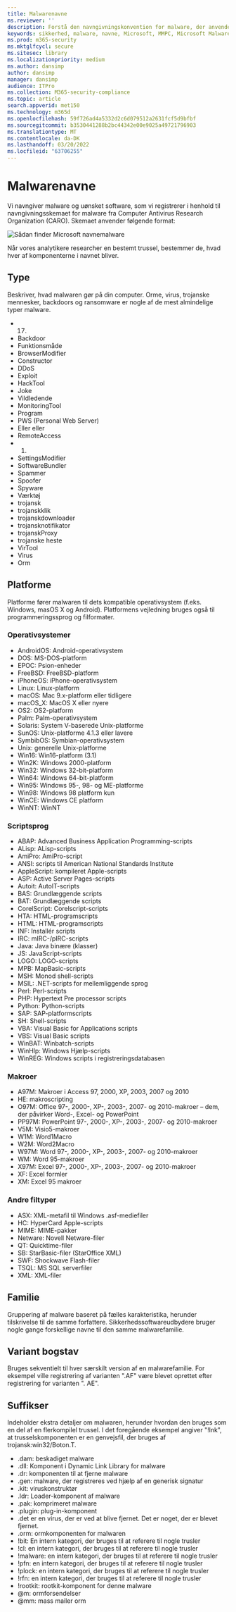 ```yaml
---
title: Malwarenavne
ms.reviewer: ''
description: Forstå den navngivningskonvention for malware, der anvendes af Microsoft Defender Antivirus og anden Microsoft-antimalware.
keywords: sikkerhed, malware, navne, Microsoft, MMPC, Microsoft Malware Protection Center, WDSI, malwarenavn, malwarepræfiks, malwaretype, virusnavn
ms.prod: m365-security
ms.mktglfcycl: secure
ms.sitesec: library
ms.localizationpriority: medium
ms.author: dansimp
author: dansimp
manager: dansimp
audience: ITPro
ms.collection: M365-security-compliance
ms.topic: article
search.appverid: met150
ms.technology: m365d
ms.openlocfilehash: 59f726ad4a5332d2c6d079512a2631fcf5d9bfbf
ms.sourcegitcommit: b3530441288b2bc44342e00e9025a49721796903
ms.translationtype: MT
ms.contentlocale: da-DK
ms.lasthandoff: 03/20/2022
ms.locfileid: "63706255"
---
```

# <a name="malware-names"></a>Malwarenavne

Vi navngiver malware og uønsket software, som vi registrerer i henhold til navngivningsskemaet for malware fra Computer Antivirus Research Organization (CARO). Skemaet anvender følgende format:

![Sådan finder Microsoft navnemalware](../../media/security-intelligence-images/naming-malware.png)

Når vores analytikere researcher en bestemt trussel, bestemmer de, hvad hver af komponenterne i navnet bliver.

## <a name="type"></a>Type

Beskriver, hvad malwaren gør på din computer. Orme, virus, trojanske mennesker, backdoors og ransomware er nogle af de mest almindelige typer malware.

* 17.
* Backdoor
* Funktionsmåde
* BrowserModifier
* Constructor
* DDoS
* Exploit
* HackTool
* Joke
* Vildledende
* MonitoringTool
* Program
* PWS (Personal Web Server)
* Eller eller
* RemoteAccess
* 1.
* SettingsModifier
* SoftwareBundler
* Spammer
* Spoofer
* Spyware
* Værktøj
* trojansk
* trojanskklik
* trojanskdownloader
* trojansknotifikator
* trojanskProxy
* trojanske heste
* VirTool
* Virus
* Orm

## <a name="platforms"></a>Platforme

Platforme fører malwaren til dets kompatible operativsystem (f.eks. Windows, masOS X og Android). Platformens vejledning bruges også til programmeringssprog og filformater.

### <a name="operating-systems"></a>Operativsystemer

* AndroidOS: Android-operativsystem
* DOS: MS-DOS-platform
* EPOC: Psion-enheder
* FreeBSD: FreeBSD-platform
* iPhoneOS: iPhone-operativsystem
* Linux: Linux-platform
* macOS: Mac 9.x-platform eller tidligere
* macOS_X: MacOS X eller nyere
* OS2: OS2-platform
* Palm: Palm-operativsystem
* Solaris: System V-baserede Unix-platforme
* SunOS: Unix-platforme 4.1.3 eller lavere
* SymbibOS: Symbian-operativsystem
* Unix: generelle Unix-platforme
* Win16: Win16-platform (3.1)
* Win2K: Windows 2000-platform
* Win32: Windows 32-bit-platform
* Win64: Windows 64-bit-platform
* Win95: Windows 95-, 98- og ME-platforme
* Win98: Windows 98 platform kun
* WinCE: Windows CE platform
* WinNT: WinNT

### <a name="scripting-languages"></a>Scriptsprog

* ABAP: Advanced Business Application Programming-scripts
* ALisp: ALisp-scripts
* AmiPro: AmiPro-script
* ANSI: scripts til American National Standards Institute
* AppleScript: kompileret Apple-scripts
* ASP: Active Server Pages-scripts
* Autoit: AutoIT-scripts
* BAS: Grundlæggende scripts
* BAT: Grundlæggende scripts
* CorelScript: Corelscript-scripts
* HTA: HTML-programscripts
* HTML: HTML-programscripts
* INF: Installér scripts
* IRC: mIRC-/pIRC-scripts
* Java: Java binære (klasser)
* JS: JavaScript-scripts
* LOGO: LOGO-scripts
* MPB: MapBasic-scripts
* MSH: Monod shell-scripts
* MSIL: .NET-scripts for mellemliggende sprog
* Perl: Perl-scripts
* PHP: Hypertext Pre processor scripts
* Python: Python-scripts
* SAP: SAP-platformscripts
* SH: Shell-scripts
* VBA: Visual Basic for Applications scripts
* VBS: Visual Basic scripts
* WinBAT: Winbatch-scripts
* WinHlp: Windows Hjælp-scripts
* WinREG: Windows scripts i registreringsdatabasen

### <a name="macros"></a>Makroer

* A97M: Makroer i Access 97, 2000, XP, 2003, 2007 og 2010
* HE: makroscripting
* O97M: Office 97-, 2000-, XP-, 2003-, 2007- og 2010-makroer – dem, der påvirker Word-, Excel- og PowerPoint
* PP97M: PowerPoint 97-, 2000-, XP-, 2003-, 2007- og 2010-makroer
* V5M: Visio5-makroer
* W1M: Word1Macro
* W2M: Word2Macro
* W97M: Word 97-, 2000-, XP-, 2003-, 2007- og 2010-makroer
* WM: Word 95-makroer
* X97M: Excel 97-, 2000-, XP-, 2003-, 2007- og 2010-makroer
* XF: Excel formler
* XM: Excel 95 makroer

### <a name="other-file-types"></a>Andre filtyper

* ASX: XML-metafil til Windows .asf-mediefiler
* HC: HyperCard Apple-scripts
* MIME: MIME-pakker
* Netware: Novell Netware-filer
* QT: Quicktime-filer
* SB: StarBasic-filer (StarOffice XML)
* SWF: Shockwave Flash-filer
* TSQL: MS SQL serverfiler
* XML: XML-filer

## <a name="family"></a>Familie

Gruppering af malware baseret på fælles karakteristika, herunder tilskrivelse til de samme forfattere. Sikkerhedssoftwareudbydere bruger nogle gange forskellige navne til den samme malwarefamilie.

## <a name="variant-letter"></a>Variant bogstav

Bruges sekventielt til hver særskilt version af en malwarefamilie. For eksempel ville registrering af varianten ".AF" være blevet oprettet efter registrering for varianten ". AE".

## <a name="suffixes"></a>Suffikser

Indeholder ekstra detaljer om malwaren, herunder hvordan den bruges som en del af en flerkompilel trussel. I det foregående eksempel angiver "!lnk", at trusselskomponenten er en genvejsfil, der bruges af trojansk:win32/Boton.T.

* .dam: beskadiget malware
* .dll: Komponent i Dynamic Link Library for malware
* .dr: komponenten til at fjerne malware
* .gen: malware, der registreres ved hjælp af en generisk signatur
* .kit: viruskonstruktør
* .ldr: Loader-komponent af malware
* .pak: komprimeret malware
* .plugin: plug-in-komponent
* .det er en virus, der er ved at blive fjernet. Det er noget, der er blevet fjernet.
* .orm: ormkomponenten for malwaren
* !bit: En intern kategori, der bruges til at referere til nogle trusler
* !cl: en intern kategori, der bruges til at referere til nogle trusler
* !malware: en intern kategori, der bruges til at referere til nogle trusler
* !pfn: en intern kategori, der bruges til at referere til nogle trusler
* !plock: en intern kategori, der bruges til at referere til nogle trusler
* !rfn: en intern kategori, der bruges til at referere til nogle trusler
* !rootkit: rootkit-komponent for denne malware
* @m: ormforsendelser
* @mm: mass mailer orm
